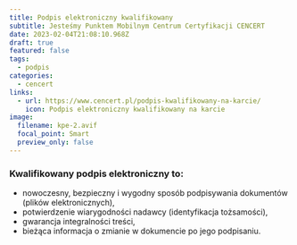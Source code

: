 ```yaml
---
title: Podpis elektroniczny kwalifikowany
subtitle: Jesteśmy Punktem Mobilnym Centrum Certyfikacji CENCERT
date: 2023-02-04T21:08:10.968Z
draft: true
featured: false
tags:
  - podpis
categories:
  - cencert
links:
  - url: https://www.cencert.pl/podpis-kwalifikowany-na-karcie/
    icon: Podpis elektroniczny kwalifikowany na karcie
image:
  filename: kpe-2.avif
  focal_point: Smart
  preview_only: false
---
```

### Kwalifikowany podpis elektroniczny to:

* nowoczesny, bezpieczny i wygodny sposób podpisywania dokumentów (plików elektronicznych),
* potwierdzenie wiarygodności nadawcy (identyfikacja tożsamości),
* gwarancja integralności treści,
* bieżąca informacja o zmianie w dokumencie po jego podpisaniu.
